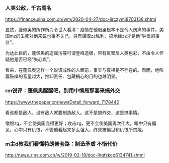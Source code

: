 ### 人类公敌，千古骂名
https://finance.sina.com.cn/wm/2020-04-27/doc-iirczymi8703138.shtml

显然，蓬佩奥的所作所为令世人看清：疫情在他眼里根本不是令人伤痛的事件，美国mz的生死对他来说也事不关己，只有谋取zz私利、搞地缘zz才是他“钟爱的事业”。

为达此目的，蓬佩奥的造谣污蔑可谓登峰造极，带有反智反人类色彩，不由令人怀疑他是否已经“失心疯”。

看来，在蓬佩奥这样一个说谎成性的人面前，事实与真相是不存在的。然而，他叫嚣鼓噪的音量越大，推卸责任、包藏祸心的目的也越明显。

### rm锐评：蓬佩奥醒醒吧，别用中情局那套来搞外交
https://www.thepaper.cn/newsDetail_forward_7178440

看谁都是敌人，没有敌人就要制造敌人。这不是搞外交，这是搞事情。

憎恨zg，不会使美国变得更好；攻击zg，更不会使美国再次伟大。眼中只有偏见，心中只有仇恨，不管他看起来多么强大，终究被偏见和仇恨所焚烧，

### m主d教我们看懂特朗普套路：制造矛盾 不惜代价
http://news.sina.com.cn/w/2019-02-18/doc-ihqfskcp6134741.shtml
